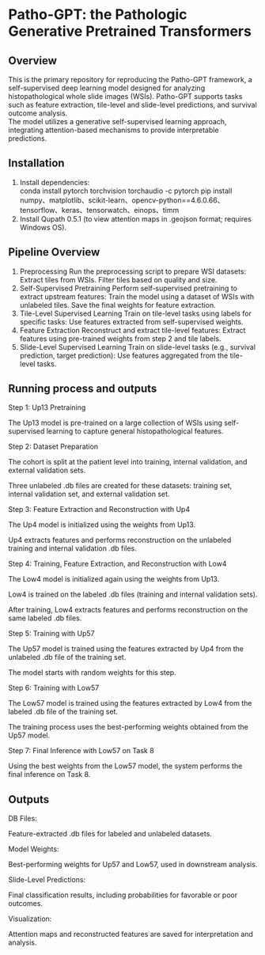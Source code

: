 # Patho-GPT: the Pathologic Generative Pretrained Transformers
## **Overview**
This is the primary repository for reproducing the Patho-GPT framework, a self-supervised deep learning model designed for analyzing histopathological whole slide images (WSIs). Patho-GPT supports tasks such as feature extraction, tile-level and slide-level predictions, and survival outcome analysis.  
The model utilizes a generative self-supervised learning approach, integrating attention-based mechanisms to provide interpretable predictions.
## **Installation**
1. Install dependencies:  
conda install pytorch torchvision torchaudio -c pytorch
pip install numpy、matplotlib、scikit-learn、opencv-python==4.6.0.66、tensorflow、keras、tensorwatch、einops、timm
2. Install Qupath 0.5.1 (to view attention maps in .geojson format; requires Windows OS).
## **Pipeline Overview**
1. Preprocessing
Run the preprocessing script to prepare WSI datasets:
 Extract tiles from WSIs.
 Filter tiles based on quality and size.
2. Self-Supervised Pretraining
Perform self-supervised pretraining to extract upstream features:
 Train the model using a dataset of WSIs with unlabeled tiles.
 Save the final weights for feature extraction.
3. Tile-Level Supervised Learning
Train on tile-level tasks using labels for specific tasks:
 Use features extracted from self-supervised weights.
4. Feature Extraction
Reconstruct and extract tile-level features:
 Extract features using pre-trained weights from step 2 and tile labels.
5. Slide-Level Supervised Learning
Train on slide-level tasks (e.g., survival prediction, target prediction):
 Use features aggregated from the tile-level tasks.
## **Running process and outputs**
Step 1: Up13 Pretraining

The Up13 model is pre-trained on a large collection of WSIs using self-supervised learning to capture general histopathological features.

Step 2: Dataset Preparation

The cohort is split at the patient level into training, internal validation, and external validation sets.

Three unlabeled .db files are created for these datasets: training set, internal validation set, and external validation set.

Step 3: Feature Extraction and Reconstruction with Up4

The Up4 model is initialized using the weights from Up13.

Up4 extracts features and performs reconstruction on the unlabeled training and internal validation .db files.

Step 4: Training, Feature Extraction, and Reconstruction with Low4

The Low4 model is initialized again using the weights from Up13.

Low4 is trained on the labeled .db files (training and internal validation sets).

After training, Low4 extracts features and performs reconstruction on the same labeled .db files.

Step 5: Training with Up57

The Up57 model is trained using the features extracted by Up4 from the unlabeled .db file of the training set.

The model starts with random weights for this step.

Step 6: Training with Low57

The Low57 model is trained using the features extracted by Low4 from the labeled .db file of the training set.

The training process uses the best-performing weights obtained from the Up57 model.

Step 7: Final Inference with Low57 on Task 8

Using the best weights from the Low57 model, the system performs the final inference on Task 8.
## **Outputs**
DB Files:

Feature-extracted .db files for labeled and unlabeled datasets.

Model Weights:

Best-performing weights for Up57 and Low57, used in downstream analysis.

Slide-Level Predictions:

Final classification results, including probabilities for favorable or poor outcomes.

Visualization:

Attention maps and reconstructed features are saved for interpretation and analysis.
